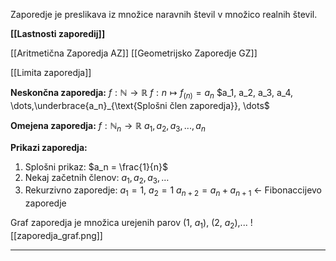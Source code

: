  Zaporedje je preslikava iz množice naravnih števil v množico realnih števil.

**[[Lastnosti zaporedij]]**

[[Aritmetična Zaporedja AZ]]
[[Geometrijsko Zaporedje GZ]]

[[Limita zaporedja]]
 
**Neskončna zaporedja:**
 $f: \mathbb{N} \rightarrow \mathbb{R}$
 $f: n \mapsto f_{(n)}=a_n$
$a_1, a_2, a_3, a_4, \dots,\underbrace{a_n}_{\text{Splošni člen zaporedja}}, \dots$

**Omejena zaporedja:**
 $f: \mathbb{N}_n \rightarrow \mathbb{R}$
  $a_1, a_2, a_3,..., a_n$

**Prikazi zaporedja:**
1. Splošni prikaz:
$a_n = \frac{1}{n}$
2. Nekaj začetnih členov:
$a_1, a_2, a_3,\dots$
3. Rekurzivno zaporedje:
$a_1 = 1$, $a_2 = 1$
$a_{n + 2} = a_n + a_{n + 1}$ <- Fibonaccijevo zaporedje


Graf zaporedja je množica urejenih parov (1, $a_1$), (2, $a_2$),...
![[zaporedja_graf.png]]

---
